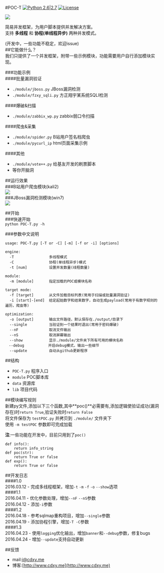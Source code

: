 #POC-T 
[![Python 2.6|2.7](https://img.shields.io/badge/python-2.6|2.7-yellow.svg)](https://www.python.org/) [![License](https://img.shields.io/badge/license-GPLv2-red.svg)](https://raw.githubusercontent.com/sqlmapproject/sqlmap/master/doc/COPYING)  
  
![](http://www.cdxy.me/wp-content/uploads/2016/04/2016-04-23-180429屏幕截图.png)  
  
简易并发框架，为用户脚本提供并发解决方案。  
支持 **多线程** 和 **协程(单线程异步)** 两种并发模式。
  
(开发中，一些功能不稳定，欢迎issue)  
##它能做什么？  
我们只提供了一个并发框架，附带一些示例模块，功能需要用户自行添加模块实现。   
  
###功能示例  
####批量漏洞验证  
 - `./module/jboss.py` JBoss漏洞检测  
 - `./module/fzxy_sqli.py` 方正翔宇某系统SQLI检测  
  
####爆破&扫描  
 - `./module/zabbix_wp.py` zabbix弱口令扫描  
  
####爬虫&采集  
 - `./module/spider.py` B站用户签名档爬虫  
 - `./module/pycurl_ip` html页面采集示例  
  
####其他  
 - `./module/vote++.py` 给基友开发的刷票脚本  
 - 等你开脑洞  
  
  
##运行效果  
###B站用户爬虫模块(kali2)  
![](http://www.cdxy.me/wp-content/uploads/2016/04/2016-04-15-102129屏幕截图.png)  
###JBoss漏洞检测模块(win7)  
![](http://www.cdxy.me/wp-content/uploads/2016/04/微信截图_20160419213553.png)  
  
##开始  
###快速开始  
`python POC-T.py -h`  
  
###参数中文说明  
```
usage: POC-T.py [-T or -C] [-m] [-f or -i] [options]
  
engine:
  -T                多线程模式
  -C                协程(单线程异步)模式
  -t [num]          设置并发数量(线程数量)
  
module:
  -m [module]       指定加载的POC或模块名称

target mode:
  -f [target]       从文件加载目标列表(常用于扫描或批量漏洞验证)
  -i [start]-[end]  给定起始数字和结束数字，自动生成payload(常用于有数字规则的遍历，爬虫等)

optimization:
  -o [output]       输出文件路径，默认保存在./output/目录下
  --single          当验证到一个结果时退出(常用于密码爆破)
  --nF              取消文件输出
  --nS              取消屏幕输出
  --show            显示./module/文件夹下所有可用的模块名称
　--debug           开启debug模式，输出一些细节
  --update          自动从github更新程序
```  
  
##结构  
 - `POC-T.py` 程序入口  
 - `module` POC脚本库  
 - `data` 资源库  
 - `lib` 项目代码  
  
##模块编写规则  
新建py文件,添加以下三个函数,其中**poc()**必需要有,添加逻辑使验证成功(漏洞存在)时`return True`,验证失败时`return False`    
将文件保存为 `testPOC.py` 并拷贝到 `./module/` 文件夹下  
使用 `-m testPOC` 参数即可完成加载  
  
**注**:一些功能在开发中，目前只用到了`poc()`  
  
```
def info():
    return info_string
def poc(str):
    return True or false
def exp():
    return True or false
```  

##开发日志  
####1.0  
2016.03.12 - 完成多线程框架，增加`-t` `-m` `-f` `-o` `--show`选项  
####1.1  
2016.04.11 - 优化参数处理，增加`--nF` `--nS`参数  
2016.04.12 - 添加`-i`参数  
####1.2  
2016.04.18 - 参考sqlmap重构项目，增加`--single`参数  
2016.04.19 - 添加协程引擎，增加`-T -C`参数    
####1.3  
2016.04.23 - 使用`logging`优化输出，增加`banner`和`--debug`参数，修复bugs  
2016.04.24 - 增加`--update`支持自动更新  
  
##反馈  
 - mail:i@cdxy.me  
 - 博客:[http://www.cdxy.me](http://www.cdxy.me)  
  
